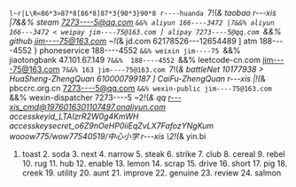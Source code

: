 `l~r|L\R<86*3>87*8[86*8]87*3{90*3}90*8
r----huanda `7!(*& taobao
r---xis |7&&% steam
7273----5@qq.com `&&% aliyun
166----3472 |7&&% aliyun
166---3472 < weipay
jim----75@163.com ] alipay
7273----5@qq.com `&&% github
jim----75@163.com ~!(*& jd.com
62178526---12654489 ] atm
188----4552 } phoneservice
188----4552 `&&% weixin
jim----75 `&&% jiaotongbank
47.101.67.149 `7&&% 
188----4552 `&&% leetcode-cn.com
jim----75@163.com `7&&% 163
jim----75@163.com `7!(*& battleNet
10177938 > HuaSheng-ZhengQuan
610000799187 ] CaiFu-ZhengQuan
r---xis |!(*& pbccrc.org.cn
7273----5@qq.com `&&% wexin-public
jim----75@163.com `&&% wexin-dispatcher
7273----5 ~2!(*& qq
r---xis_cmd@1976016301107497.onaliyun.com 
accesskeyid_LTAIzrR2W0g4KmWH
accesskeysecret_o6Z9nOeHP0iiEqZvLX7FafozYNgKum
wooow775/wow77540519/中心小学
r---xis \2!(*& yin.bi
1. toast 2. soda 3. next 4. narrow 5. steak 6. strike 7. club 8. cereal 9. rebel 10. rug 11. hub 12. enable 13. lemon 14. scrap 15. drive 16. short 17. pig 18. creek 19. utility 20. aunt 21. improve 22. genuine 23. review 24. salmon 
